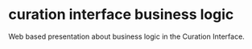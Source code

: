 curation interface business logic
===============

Web based presentation about business logic in the Curation Interface.
